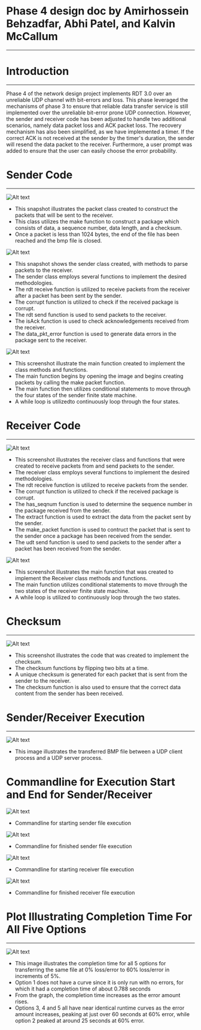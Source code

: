 # Phase 4 design doc by Amirhossein Behzadfar, Abhi Patel, and Kalvin McCallum
___
# Introduction
___
Phase 4 of the network design project implements RDT 3.0 over an unreliable UDP channel with bit-errors and loss. This phase leveraged the mechanisms of phase 3 to ensure that reliable data transfer service is still implemented over the unreliable bit-error prone UDP connection. However, the sender and receiver code has been adjusted to handle two additional scenarios, namely data packet loss and ACK packet loss. The recovery mechanism has also been simplified, as we have implemented a timer. If the correct ACK is not received at the sender by the timer's duration, the sender will resend the data packet to the receiver. Furthermore, a user prompt was added to ensure that the user can easily choose the error probability.

# Sender Code
___
![Alt text](imgs/Packet_Class.png?raw=true "Optional Title")
* This snapshot illustrates the packet class created to construct the packets that will be sent to the receiver.
* This class utilizes the make function to construct a package which consists of data, a sequence number, data length, and a checksum.
* Once a packet is less than 1024 bytes, the end of the file has been reached and the bmp file is closed.

![Alt text](imgs/Sender_Class.png?raw=true "Optional Title")
* This snapshot shows the sender class created, with methods to parse packets to the receiver.
* The sender class employs several functions to implement the desired methodologies.
* The rdt receive function is utilized to receive packets from the receiver after a packet has been sent by the sender.
* The corrupt function is utilized to check if the received package is corrupt.
* The rdt send function is used to send packets to the receiver.
* The isAck function is used to check acknowledgements received from the receiver.
* The data_pkt_error function is used to generate data errors in the package sent to the receiver.

![Alt text](imgs/Sender_Main.png?raw=true "Optional Title")
* This screenshot illustrate the main function created to implement the class methods and functions.
* The main function begins by opening the image and begins creating packets by calling the make packet function.
* The main function then utilizes conditional statements to move through the four states of the sender finite state machine.
* A while loop is utilizedto continuously loop through the four states.

# Receiver Code
___
![Alt text](imgs/Receiver_Class_2.png?raw=true "Optional Title")
* This screenshot illustrates the receiver class and functions that were created to receive packets from and send packets to the sender.
* The receiver class employs several functions to implement the desired methodologies.
* The rdt receive function is utilized to receive packets from the sender. 
* The corrupt function is utilized to check if the received package is corrupt. 
* The has_seqnum function is used to determine the sequence number in the package received from the sender.
* The extract function is used to extract the data from the packet sent by the sender.
* The make_packet function is used to contruct the packet that is sent to the sender once a package has been received from the sender.
* The udt send function is used to send packets to the sender after a packet has been received from the sender.

![Alt text](imgs/Receiver_Main_2.png?raw=true "Optional Title")
* This screenshot illustrates the main function that was created to implement the Receiver class methods and functions.
* The main function utilizes conditional statements to move through the two states of the receiver finite state machine.
* A while loop is utilized to continuously loop through the two states.

# Checksum
___
![Alt text](imgs/Checksum.png?raw=true "Optional Title")
* This screenshot illustrates the code that was created to implement the checksum.
* The checksum functions by flipping two bits at a time.
* A unique checksum is generated for each packet that is sent from the sender to the receiver.
* The checksum function is also used to ensure that the correct data content from the sender has been received.

# Sender/Receiver Execution
___
![Alt text](imgs/Sender_Receiver_Execution.png?raw=true "Optional Title")
* This image illustrates the transferred BMP file between a UDP client process and a UDP server process.

# Commandline for Execution Start and End for Sender/Receiver
![Alt text](imgs/ExecutionStart_Sender.jpg?raw=true "Optional Title")
* Commandline for starting sender file execution

![Alt text](imgs/ExecutionEnd_Sender.jpg?raw=true "Optional Title")
* Commandline for finished sender file execution

![Alt text](imgs/ExecutionStart_Receiver.jpg?raw=true "Optional Title")
* Commandline for starting receiver file execution

![Alt text](imgs/ExecutionEnd_Receiver.jpg?raw=true "Optional Title")
* Commandline for finished receiver file execution


#  Plot Illustrating Completion Time For All Five Options  
___
![Alt text](imgs/CompletionTimeGraphPhase4.png?raw=true "Optional Title")
* This image illustrates the completion time for all 5 options for transferring the same file at 0% loss/error to 60% loss/error in increments of 5%.
* Option 1 does not have a curve since it is only run with no errors, for which it had a completion time of about 0.788 seconds
* From the graph, the completion time increases as the error amount rises.
* Options 3, 4 and 5 all have near identical runtime curves as the error amount increases, peaking at just over 60 seconds at 60% error, while option 2 peaked at around 25 seconds at 60% error.


